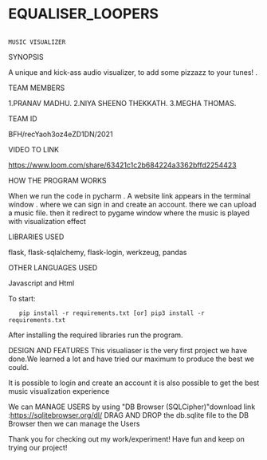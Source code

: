 # EQUALISER_LOOPERS

                                                                        MUSIC VISUALIZER
SYNOPSIS

A unique and kick-ass audio visualizer, to add some pizzazz to your tunes! .

TEAM MEMBERS

1.PRANAV MADHU.
2.NIYA SHEENO THEKKATH.
3.MEGHA THOMAS.

TEAM ID

BFH/recYaoh3oz4eZD1DN/2021

VIDEO TO LINK

https://www.loom.com/share/63421c1c2b684224a3362bffd2254423

HOW THE PROGRAM WORKS
 
 When we run the code in pycharm .
 A website link appears in the terminal window .
 where we can sign in and create an account.
 there we can upload a music file.
 then it redirect to pygame window where the music is played with visualization effect
 

LIBRARIES USED

flask,
flask-sqlalchemy,
flask-login,
werkzeug,
pandas


OTHER LANGUAGES USED 

Javascript and 
Html
  
 To start:
 
       pip install -r requirements.txt [or] pip3 install -r requirements.txt
       
After installing the required libraries run the program.


DESIGN AND FEATURES
This visualiaser is the very first project we have done.We  learned a lot and have tried our maximum to produce  the best we could.

It is possible to login and create an account it is also possible to get the best music visualization experience

We can MANAGE USERS by using "DB Browser (SQLCipher)"download link :https://sqlitebrowser.org/dl/
DRAG AND DROP the db.sqlite file to the DB Browser then we can manage the Users



Thank you for checking out my work/experiment! 
Have fun and keep on trying our project!

